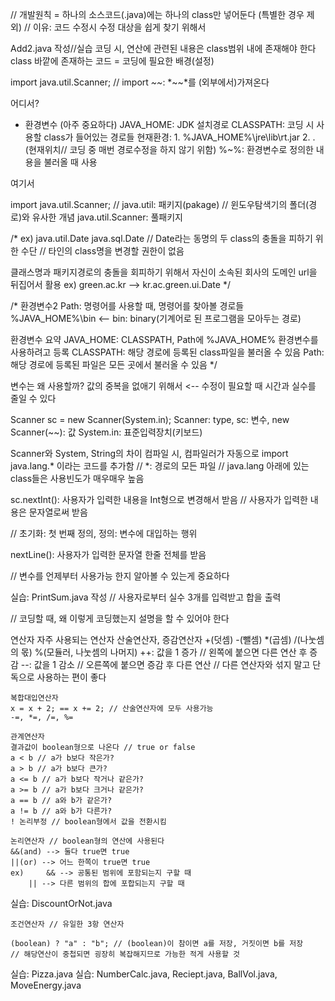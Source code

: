 // 개발원칙 = 하나의 소스코드(.java)에는 하나의 class만 넣어둔다 (특별한 경우 제외)
// 이유: 코드 수정시 수정 대상을 쉽게 찾기 위해서

Add2.java 작성//실습
코딩 시, 연산에 관련된 내용은 class범위 내에 존재해야 한다
class 바깥에 존재하는 코드 = 코딩에 필요한 배경(설정)

import java.util.Scanner; // import *~~*: *~~*를 (외부에서)가져온다

어디서?
- 환경변수 (아주 중요하다)
	JAVA_HOME: JDK 설치경로
	CLASSPATH: 코딩 시 사용할 class가 들어있는 경로들
		현재환경: 1. %JAVA_HOME%\jre\lib\rt.jar
			2. . (현재위치// 코딩 중 매번 경로수정을 하지 않기 위함)
	%~%: 환경변수로 정의한 내용을 불러올 때 사용

여기서


import java.util.Scanner; // java.util: 패키지(pakage) // 윈도우탐색기의 폴더(경로)와 유사한 개념
		java.util.Scanner: 풀패키지

/*
 ex)	java.util.Date
	java.sql.Date // Date라는 동명의 두 class의 충돌을 피하기 위한 수단 // 타인의 class명을 변경할 권한이 없음


클래스명과 패키지경로의 충돌을 회피하기 위해서 자신이 소속된 회사의 도메인 url을 뒤집어서 활용
 ex)	green.ac.kr --> kr.ac.green.ui.Date
*/

/* 환경변수2
	Path: 명령어를 사용할 때, 명령어를 찾아볼 경로들
		%JAVA_HOME%\bin <-- bin: binary(기계어로 된 프로그램을 모아두는 경로)

환경변수 요약
	JAVA_HOME: CLASSPATH, Path에 %JAVA_HOME% 환경변수를 사용하려고 등록
	CLASSPATH: 해당 경로에 등록된 class파일을 불러올 수 있음 
	Path: 해당 경로에 등록된 파일은 모든 곳에서 불러올 수 있음
*/

변수는 왜 사용할까?
	값의 중복을 없애기 위해서 <-- 수정이 필요할 때 시간과 실수를 줄일 수 있다

Scanner sc = new Scanner(System.in);
	Scanner: type, sc: 변수, new Scanner(~~): 값
	System.in: 표준입력장치(키보드)

Scanner와 System, String의 차이
컴파일 시, 컴파일러가 자동으로 import java.lang.* 이라는 코드를 추가함 // *: 경로의 모든 파일
// java.lang 아래에 있는 class들은 사용빈도가 매우매우 높음


sc.nextInt(): 사용자가 입력한 내용을 Int형으로 변경해서 받음 // 사용자가 입력한 내용은 문자열로써 받음

// 초기화: 첫 번째 정의, 정의: 변수에 대입하는 행위

nextLine(): 사용자가 입력한 문자열 한줄 전체를 받음

// 변수를 언제부터 사용가능 한지 알아볼 수 있는게 중요하다

실습: PrintSum.java 작성 // 사용자로부터 실수 3개를 입력받고 합을 출력

// 코딩할 때, 왜 이렇게 코딩했는지 설명을 할 수 있어야 한다


연산자
	자주 사용되는 연산자
	산술연산자, 증감연산자
	+(덧셈) -(뺄셈) *(곱셈) /(나눗셈의 몫) %(모듈러, 나눗셈의 나머지)
	++: 값을 1 증가 // 왼쪽에 붙으면 다른 연산 후 증감
	--: 값을 1 감소 // 오른쪽에 붙으면 증감 후 다른 연산
	// 다른 연산자와 섞지 말고 단독으로 사용하는 편이 좋다

	복합대입연산자
	x = x + 2; == x += 2; // 산술연산자에 모두 사용가능
	-=, *=, /=, %=

	관계연산자
	결과값이 boolean형으로 나온다 // true or false
	a < b // a가 b보다 작은가?
	a > b // a가 b보다 큰가?
	a <= b // a가 b보다 작거나 같은가?
	a >= b // a가 b보다 크거나 같은가?
	a == b // a와 b가 같은가?
	a != b // a와 b가 다른가?
	! 논리부정 // boolean형에서 값을 전환시킴

	논리연산자 // boolean형의 연산에 사용된다
	&&(and) --> 둘다 true면 true
	||(or) --> 어느 한쪽이 true면 true
	ex) 	&& --> 공통된 범위에 포함되는지 구할 때
		|| --> 다른 범위의 합에 포합되는지 구할 때

실습: DiscountOrNot.java

	조건연산자 // 유일한 3항 연산자

	(boolean) ? "a" : "b"; // (boolean)이 참이면 a를 저장, 거짓이면 b를 저장
	// 해당연산이 중첩되면 굉장히 복잡해지므로 가능한 적게 사용할 것

실습: Pizza.java
실습: NumberCalc.java, Reciept.java, BallVol.java, MoveEnergy.java